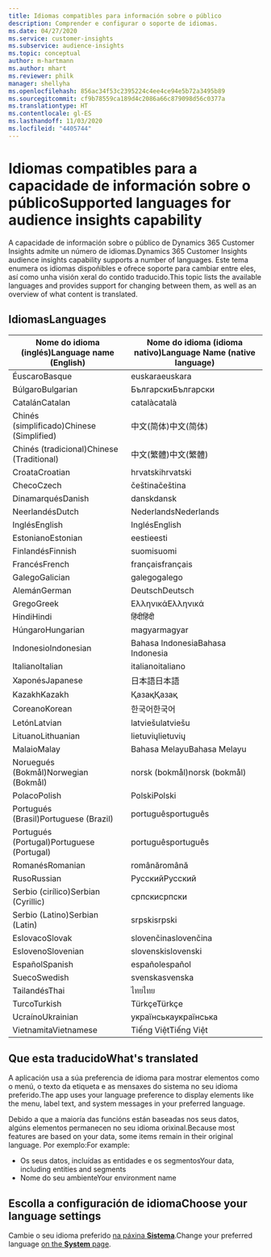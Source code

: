 ```yaml
---
title: Idiomas compatibles para información sobre o público
description: Comprender e configurar o soporte de idiomas.
ms.date: 04/27/2020
ms.service: customer-insights
ms.subservice: audience-insights
ms.topic: conceptual
author: m-hartmann
ms.author: mhart
ms.reviewer: philk
manager: shellyha
ms.openlocfilehash: 856ac34f53c2395224c4ee4ce94e5b72a3495b89
ms.sourcegitcommit: cf9b78559ca189d4c2086a66c879098d56c0377a
ms.translationtype: HT
ms.contentlocale: gl-ES
ms.lasthandoff: 11/03/2020
ms.locfileid: "4405744"
---
```

# <a name="supported-languages-for-audience-insights-capability"></a><span data-ttu-id="8454f-103">Idiomas compatibles para a capacidade de información sobre o público</span><span class="sxs-lookup"><span data-stu-id="8454f-103">Supported languages for audience insights capability</span></span>

<span data-ttu-id="8454f-104">A capacidade de información sobre o público de Dynamics 365 Customer Insights admite un número de idiomas.</span><span class="sxs-lookup"><span data-stu-id="8454f-104">Dynamics 365 Customer Insights audience insights capability supports a number of languages.</span></span> <span data-ttu-id="8454f-105">Este tema enumera os idiomas dispoñibles e ofrece soporte para cambiar entre eles, así como unha visión xeral do contido traducido.</span><span class="sxs-lookup"><span data-stu-id="8454f-105">This topic lists the available languages and provides support for changing between them, as well as an overview of what content is translated.</span></span>

## <a name="languages"></a><span data-ttu-id="8454f-106">Idiomas</span><span class="sxs-lookup"><span data-stu-id="8454f-106">Languages</span></span>

| <span data-ttu-id="8454f-107">Nome do idioma (inglés)</span><span class="sxs-lookup"><span data-stu-id="8454f-107">Language name (English)</span></span>|  <span data-ttu-id="8454f-108">Nome do idioma (idioma nativo)</span><span class="sxs-lookup"><span data-stu-id="8454f-108">Language Name (native language)</span></span> |
| ------------- | ------------- |
| <span data-ttu-id="8454f-109">Éuscaro</span><span class="sxs-lookup"><span data-stu-id="8454f-109">Basque</span></span> | <span data-ttu-id="8454f-110">euskara</span><span class="sxs-lookup"><span data-stu-id="8454f-110">euskara</span></span> |
| <span data-ttu-id="8454f-111">Búlgaro</span><span class="sxs-lookup"><span data-stu-id="8454f-111">Bulgarian</span></span> | <span data-ttu-id="8454f-112">Български</span><span class="sxs-lookup"><span data-stu-id="8454f-112">Български</span></span> |
| <span data-ttu-id="8454f-113">Catalán</span><span class="sxs-lookup"><span data-stu-id="8454f-113">Catalan</span></span> | <span data-ttu-id="8454f-114">català</span><span class="sxs-lookup"><span data-stu-id="8454f-114">català</span></span> |
| <span data-ttu-id="8454f-115">Chinés (simplificado)</span><span class="sxs-lookup"><span data-stu-id="8454f-115">Chinese (Simplified)</span></span> | <span data-ttu-id="8454f-116">中文(简体)</span><span class="sxs-lookup"><span data-stu-id="8454f-116">中文(简体)</span></span> |
| <span data-ttu-id="8454f-117">Chinés (tradicional)</span><span class="sxs-lookup"><span data-stu-id="8454f-117">Chinese (Traditional)</span></span> | <span data-ttu-id="8454f-118">中文(繁體)</span><span class="sxs-lookup"><span data-stu-id="8454f-118">中文(繁體)</span></span> |
| <span data-ttu-id="8454f-119">Croata</span><span class="sxs-lookup"><span data-stu-id="8454f-119">Croatian</span></span> | <span data-ttu-id="8454f-120">hrvatski</span><span class="sxs-lookup"><span data-stu-id="8454f-120">hrvatski</span></span> |
| <span data-ttu-id="8454f-121">Checo</span><span class="sxs-lookup"><span data-stu-id="8454f-121">Czech</span></span> | <span data-ttu-id="8454f-122">čeština</span><span class="sxs-lookup"><span data-stu-id="8454f-122">čeština</span></span> |
| <span data-ttu-id="8454f-123">Dinamarqués</span><span class="sxs-lookup"><span data-stu-id="8454f-123">Danish</span></span> | <span data-ttu-id="8454f-124">dansk</span><span class="sxs-lookup"><span data-stu-id="8454f-124">dansk</span></span> |
| <span data-ttu-id="8454f-125">Neerlandés</span><span class="sxs-lookup"><span data-stu-id="8454f-125">Dutch</span></span> | <span data-ttu-id="8454f-126">Nederlands</span><span class="sxs-lookup"><span data-stu-id="8454f-126">Nederlands</span></span> |
| <span data-ttu-id="8454f-127">Inglés</span><span class="sxs-lookup"><span data-stu-id="8454f-127">English</span></span> | <span data-ttu-id="8454f-128">Inglés</span><span class="sxs-lookup"><span data-stu-id="8454f-128">English</span></span> |
| <span data-ttu-id="8454f-129">Estoniano</span><span class="sxs-lookup"><span data-stu-id="8454f-129">Estonian</span></span> | <span data-ttu-id="8454f-130">eesti</span><span class="sxs-lookup"><span data-stu-id="8454f-130">eesti</span></span> |
| <span data-ttu-id="8454f-131">Finlandés</span><span class="sxs-lookup"><span data-stu-id="8454f-131">Finnish</span></span> | <span data-ttu-id="8454f-132">suomi</span><span class="sxs-lookup"><span data-stu-id="8454f-132">suomi</span></span> |
| <span data-ttu-id="8454f-133">Francés</span><span class="sxs-lookup"><span data-stu-id="8454f-133">French</span></span> | <span data-ttu-id="8454f-134">français</span><span class="sxs-lookup"><span data-stu-id="8454f-134">français</span></span> |
| <span data-ttu-id="8454f-135">Galego</span><span class="sxs-lookup"><span data-stu-id="8454f-135">Galician</span></span> | <span data-ttu-id="8454f-136">galego</span><span class="sxs-lookup"><span data-stu-id="8454f-136">galego</span></span> |
| <span data-ttu-id="8454f-137">Alemán</span><span class="sxs-lookup"><span data-stu-id="8454f-137">German</span></span> | <span data-ttu-id="8454f-138">Deutsch</span><span class="sxs-lookup"><span data-stu-id="8454f-138">Deutsch</span></span> |
| <span data-ttu-id="8454f-139">Grego</span><span class="sxs-lookup"><span data-stu-id="8454f-139">Greek</span></span> | <span data-ttu-id="8454f-140">Ελληνικά</span><span class="sxs-lookup"><span data-stu-id="8454f-140">Ελληνικά</span></span> |
| <span data-ttu-id="8454f-141">Hindi</span><span class="sxs-lookup"><span data-stu-id="8454f-141">Hindi</span></span> | <span data-ttu-id="8454f-142">हिंदी</span><span class="sxs-lookup"><span data-stu-id="8454f-142">हिंदी</span></span> |
| <span data-ttu-id="8454f-143">Húngaro</span><span class="sxs-lookup"><span data-stu-id="8454f-143">Hungarian</span></span> | <span data-ttu-id="8454f-144">magyar</span><span class="sxs-lookup"><span data-stu-id="8454f-144">magyar</span></span> |
| <span data-ttu-id="8454f-145">Indonesio</span><span class="sxs-lookup"><span data-stu-id="8454f-145">Indonesian</span></span> | <span data-ttu-id="8454f-146">Bahasa Indonesia</span><span class="sxs-lookup"><span data-stu-id="8454f-146">Bahasa Indonesia</span></span> |
| <span data-ttu-id="8454f-147">Italiano</span><span class="sxs-lookup"><span data-stu-id="8454f-147">Italian</span></span> | <span data-ttu-id="8454f-148">italiano</span><span class="sxs-lookup"><span data-stu-id="8454f-148">italiano</span></span> |
| <span data-ttu-id="8454f-149">Xaponés</span><span class="sxs-lookup"><span data-stu-id="8454f-149">Japanese</span></span> | <span data-ttu-id="8454f-150">日本語</span><span class="sxs-lookup"><span data-stu-id="8454f-150">日本語</span></span> |
| <span data-ttu-id="8454f-151">Kazakh</span><span class="sxs-lookup"><span data-stu-id="8454f-151">Kazakh</span></span> | <span data-ttu-id="8454f-152">Қазақ</span><span class="sxs-lookup"><span data-stu-id="8454f-152">Қазақ</span></span> |
| <span data-ttu-id="8454f-153">Coreano</span><span class="sxs-lookup"><span data-stu-id="8454f-153">Korean</span></span> | <span data-ttu-id="8454f-154">한국어</span><span class="sxs-lookup"><span data-stu-id="8454f-154">한국어</span></span> |
| <span data-ttu-id="8454f-155">Letón</span><span class="sxs-lookup"><span data-stu-id="8454f-155">Latvian</span></span> | <span data-ttu-id="8454f-156">latviešu</span><span class="sxs-lookup"><span data-stu-id="8454f-156">latviešu</span></span> |
| <span data-ttu-id="8454f-157">Lituano</span><span class="sxs-lookup"><span data-stu-id="8454f-157">Lithuanian</span></span> | <span data-ttu-id="8454f-158">lietuvių</span><span class="sxs-lookup"><span data-stu-id="8454f-158">lietuvių</span></span> |
| <span data-ttu-id="8454f-159">Malaio</span><span class="sxs-lookup"><span data-stu-id="8454f-159">Malay</span></span> | <span data-ttu-id="8454f-160">Bahasa Melayu</span><span class="sxs-lookup"><span data-stu-id="8454f-160">Bahasa Melayu</span></span> |
| <span data-ttu-id="8454f-161">Noruegués (Bokmål)</span><span class="sxs-lookup"><span data-stu-id="8454f-161">Norwegian (Bokmål)</span></span> | <span data-ttu-id="8454f-162">norsk (bokmål)</span><span class="sxs-lookup"><span data-stu-id="8454f-162">norsk (bokmål)</span></span> |
| <span data-ttu-id="8454f-163">Polaco</span><span class="sxs-lookup"><span data-stu-id="8454f-163">Polish</span></span> | <span data-ttu-id="8454f-164">Polski</span><span class="sxs-lookup"><span data-stu-id="8454f-164">Polski</span></span> |
| <span data-ttu-id="8454f-165">Portugués (Brasil)</span><span class="sxs-lookup"><span data-stu-id="8454f-165">Portuguese (Brazil)</span></span> | <span data-ttu-id="8454f-166">português</span><span class="sxs-lookup"><span data-stu-id="8454f-166">português</span></span> |
| <span data-ttu-id="8454f-167">Portugués (Portugal)</span><span class="sxs-lookup"><span data-stu-id="8454f-167">Portuguese (Portugal)</span></span> | <span data-ttu-id="8454f-168">português</span><span class="sxs-lookup"><span data-stu-id="8454f-168">português</span></span> |
| <span data-ttu-id="8454f-169">Romanés</span><span class="sxs-lookup"><span data-stu-id="8454f-169">Romanian</span></span> | <span data-ttu-id="8454f-170">română</span><span class="sxs-lookup"><span data-stu-id="8454f-170">română</span></span> |
| <span data-ttu-id="8454f-171">Ruso</span><span class="sxs-lookup"><span data-stu-id="8454f-171">Russian</span></span> | <span data-ttu-id="8454f-172">Русский</span><span class="sxs-lookup"><span data-stu-id="8454f-172">Русский</span></span> |
| <span data-ttu-id="8454f-173">Serbio (cirílico)</span><span class="sxs-lookup"><span data-stu-id="8454f-173">Serbian (Cyrillic)</span></span> | <span data-ttu-id="8454f-174">српски</span><span class="sxs-lookup"><span data-stu-id="8454f-174">српски</span></span> |
| <span data-ttu-id="8454f-175">Serbio (Latino)</span><span class="sxs-lookup"><span data-stu-id="8454f-175">Serbian (Latin)</span></span> | <span data-ttu-id="8454f-176">srpski</span><span class="sxs-lookup"><span data-stu-id="8454f-176">srpski</span></span> |
| <span data-ttu-id="8454f-177">Eslovaco</span><span class="sxs-lookup"><span data-stu-id="8454f-177">Slovak</span></span> | <span data-ttu-id="8454f-178">slovenčina</span><span class="sxs-lookup"><span data-stu-id="8454f-178">slovenčina</span></span> |
| <span data-ttu-id="8454f-179">Esloveno</span><span class="sxs-lookup"><span data-stu-id="8454f-179">Slovenian</span></span> | <span data-ttu-id="8454f-180">slovenski</span><span class="sxs-lookup"><span data-stu-id="8454f-180">slovenski</span></span> |
| <span data-ttu-id="8454f-181">Español</span><span class="sxs-lookup"><span data-stu-id="8454f-181">Spanish</span></span> | <span data-ttu-id="8454f-182">español</span><span class="sxs-lookup"><span data-stu-id="8454f-182">español</span></span> |
| <span data-ttu-id="8454f-183">Sueco</span><span class="sxs-lookup"><span data-stu-id="8454f-183">Swedish</span></span> | <span data-ttu-id="8454f-184">svenska</span><span class="sxs-lookup"><span data-stu-id="8454f-184">svenska</span></span> |
| <span data-ttu-id="8454f-185">Tailandés</span><span class="sxs-lookup"><span data-stu-id="8454f-185">Thai</span></span> | <span data-ttu-id="8454f-186">ไทย</span><span class="sxs-lookup"><span data-stu-id="8454f-186">ไทย</span></span> |
| <span data-ttu-id="8454f-187">Turco</span><span class="sxs-lookup"><span data-stu-id="8454f-187">Turkish</span></span> | <span data-ttu-id="8454f-188">Türkçe</span><span class="sxs-lookup"><span data-stu-id="8454f-188">Türkçe</span></span> |
| <span data-ttu-id="8454f-189">Ucraíno</span><span class="sxs-lookup"><span data-stu-id="8454f-189">Ukrainian</span></span> | <span data-ttu-id="8454f-190">українська</span><span class="sxs-lookup"><span data-stu-id="8454f-190">українська</span></span> |
| <span data-ttu-id="8454f-191">Vietnamita</span><span class="sxs-lookup"><span data-stu-id="8454f-191">Vietnamese</span></span> | <span data-ttu-id="8454f-192">Tiếng Việt</span><span class="sxs-lookup"><span data-stu-id="8454f-192">Tiếng Việt</span></span> |

## <a name="whats-translated"></a><span data-ttu-id="8454f-193">Que esta traducido</span><span class="sxs-lookup"><span data-stu-id="8454f-193">What's translated</span></span>

<span data-ttu-id="8454f-194">A aplicación usa a súa preferencia de idioma para mostrar elementos como o menú, o texto da etiqueta e as mensaxes do sistema no seu idioma preferido.</span><span class="sxs-lookup"><span data-stu-id="8454f-194">The app uses your language preference to display elements like the menu, label text, and system messages in your preferred language.</span></span>

<span data-ttu-id="8454f-195">Debido a que a maioría das funcións están baseadas nos seus datos, algúns elementos permanecen no seu idioma orixinal.</span><span class="sxs-lookup"><span data-stu-id="8454f-195">Because most features are based on your data, some items remain in their original language.</span></span> <span data-ttu-id="8454f-196">Por exemplo:</span><span class="sxs-lookup"><span data-stu-id="8454f-196">For example:</span></span>

- <span data-ttu-id="8454f-197">Os seus datos, incluídas as entidades e os segmentos</span><span class="sxs-lookup"><span data-stu-id="8454f-197">Your data, including entities and segments</span></span>
- <span data-ttu-id="8454f-198">Nome do seu ambiente</span><span class="sxs-lookup"><span data-stu-id="8454f-198">Your environment name</span></span>

## <a name="choose-your-language-settings"></a><span data-ttu-id="8454f-199">Escolla a configuración de idioma</span><span class="sxs-lookup"><span data-stu-id="8454f-199">Choose your language settings</span></span>  

<span data-ttu-id="8454f-200">Cambie o seu idioma preferido [na páxina **Sistema**](system.md).</span><span class="sxs-lookup"><span data-stu-id="8454f-200">Change your preferred language [on the **System** page](system.md).</span></span>
